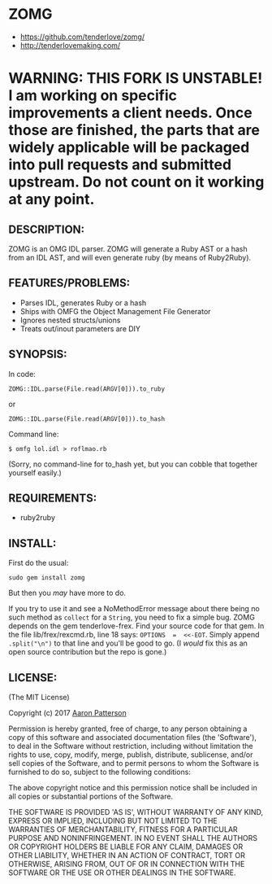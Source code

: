 # ZOMG

* https://github.com/tenderlove/zomg/
* http://tenderlovemaking.com/

# WARNING: THIS FORK IS UNSTABLE!  I am working on specific improvements a client needs.  Once those are finished, the parts that are widely applicable will be packaged into pull requests and submitted upstream.  Do not count on it working at any point.

## DESCRIPTION:

ZOMG is an OMG IDL parser.  ZOMG will generate a Ruby AST or a hash
from an IDL AST,
and will even generate ruby (by means of Ruby2Ruby).

## FEATURES/PROBLEMS:

* Parses IDL, generates Ruby or a hash
* Ships with OMFG the Object Management File Generator
* Ignores nested structs/unions
* Treats out/inout parameters are DIY

## SYNOPSIS:

In code:

    ZOMG::IDL.parse(File.read(ARGV[0])).to_ruby

or

    ZOMG::IDL.parse(File.read(ARGV[0])).to_hash

Command line:

    $ omfg lol.idl > roflmao.rb

(Sorry, no command-line for to_hash yet,
but you can cobble that together yourself easily.)

## REQUIREMENTS:

* ruby2ruby

## INSTALL:

First do the usual:

    sudo gem install zomg

But then you _may_ have more to do.

If you try to use it and see
a NoMethodError message
about there being no such method as
`collect` for a `String`,
you need to fix a simple bug.
ZOMG depends on the gem tenderlove-frex.
Find your source code for that gem.
In the file lib/frex/rexcmd.rb,
line 18 says: `OPTIONS  =  <<-EOT`.
Simply append `.split("\n")` to that line and you'll be good to go.
(I _would_ fix this as an open source contribution but the repo is gone.)

## LICENSE:

(The MIT License)

Copyright (c) 2017 [Aaron Patterson](http://tenderlovemaking.com/)

Permission is hereby granted, free of charge, to any person obtaining
a copy of this software and associated documentation files (the
'Software'), to deal in the Software without restriction, including
without limitation the rights to use, copy, modify, merge, publish,
distribute, sublicense, and/or sell copies of the Software, and to
permit persons to whom the Software is furnished to do so, subject to
the following conditions:

The above copyright notice and this permission notice shall be
included in all copies or substantial portions of the Software.

THE SOFTWARE IS PROVIDED 'AS IS', WITHOUT WARRANTY OF ANY KIND,
EXPRESS OR IMPLIED, INCLUDING BUT NOT LIMITED TO THE WARRANTIES OF
MERCHANTABILITY, FITNESS FOR A PARTICULAR PURPOSE AND NONINFRINGEMENT.
IN NO EVENT SHALL THE AUTHORS OR COPYRIGHT HOLDERS BE LIABLE FOR ANY
CLAIM, DAMAGES OR OTHER LIABILITY, WHETHER IN AN ACTION OF CONTRACT,
TORT OR OTHERWISE, ARISING FROM, OUT OF OR IN CONNECTION WITH THE
SOFTWARE OR THE USE OR OTHER DEALINGS IN THE SOFTWARE.
